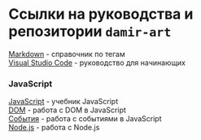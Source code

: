 # Ссылки на руководства и репозитории `damir-art`

[Markdown](https://damir-art.github.io/markdown/) - справочник по тегам<br />
[Visual Studio Code](https://damir-art.github.io/visual-studio-code/) - руководство для начинающих<br />

### JavaScript
[JavaScript](https://damir-art.github.io/javascript/) - учебник JavaScript<br />
[DOM](https://damir-art.github.io/dom/) - работа с DOM в JavaScript<br />
[События](https://damir-art.github.io/event/) - работа с событиями в JavaScript<br />
[Node.js](https://damir-art.github.io/nodejs/) - работа с Node.js<br />

